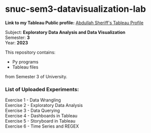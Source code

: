 # snuc-sem3-datavisualization-lab

<b>Link to my Tableau Public profile:</b> [Abdullah Sheriff's Tableau Profile](https://public.tableau.com/app/profile/abdullah.sheriff/vizzes)

Subject: <b>Exploratory Data Analysis and Data Visualization</b> <br>
Semester: <b>3</b> <br>
Year: <b>2023</b>

This repository contains:
* Py programs
* Tableau files

from Semester 3 of University.

### List of Uploaded Experiments:

Exercise 1 - Data Wrangling <br>
Exercise 2 - Exploratory Data Analysis <br>
Exercise 3 - Data Querying <br>
Exercise 4 - Dashboards in Tableau <br>
Exercise 5 - Storyboard in Tableau <br>
Exercise 6 - Time Series and REGEX <br>
